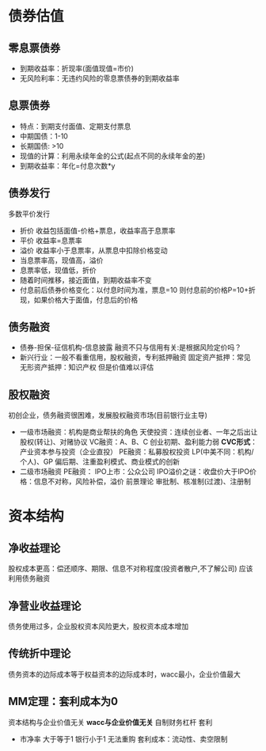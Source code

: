 # 债券估值
## 零息票债券
- 到期收益率：折现率(面值现值=市价)
- 无风险利率：无违约风险的零息票债券的到期收益率
## 息票债券
- 特点：到期支付面值、定期支付票息
- 中期国债：1-10
- 长期国债: >10
- 现值的计算：利用永续年金的公式(起点不同的永续年金的差)
- 到期收益率：年化=付息次数*y
## 债券发行
多数平价发行
- 折价
收益包括面值-价格+票息，收益率高于息票率
- 平价
收益率=息票率
- 溢价
收益率小于息票率，从票息中扣除价格变动
- 当息票率高，现值高，溢价
- 息票率低，现值低，折价
- 随着时间推移，接近面值，到期收益率不变
- 付息前后债券价格变化：以付息时间为准，票息=10 则付息前的价格P=10+折现，如果价格大于面值，付息后的价格
## 债务融资
- 债券-担保-征信机构-信息披露
融资不只与信用有关:是根据风险定价吗？
- 新兴行业：一般不看重信用，股权融资，专利抵押融资
固定资产抵押：常见
无形资产抵押：知识产权
但是价值难以评估
## 股权融资
初创企业，债务融资很困难，发展股权融资市场(目前银行业主导)
- 一级市场融资：机构是商业帮扶的角色
天使投资：连续创业者、一年之后出让股权(转让)、对赌协议
VC融资：A、B、C 创业初期、盈利能力弱 **CVC形式**：产业资本参与投资（企业直投）
PE融资：私募股权投资 LP(中美不同：机构/个人)、GP 偏后期、注重盈利模式、商业模式的创新
- 二级市场融资
PE融资：
IPO上市：公众公司 IPO溢价之谜：收盘价大于IPO价格：信息不对称，风险补偿，溢价
前景理论
审批制、核准制(过渡)、注册制
# 资本结构
## 净收益理论
股权成本更高：偿还顺序、期限、信息不对称程度(投资者散户,不了解公司)
应该利用债务融资
## 净营业收益理论
债务使用过多，企业股权资本风险更大，股权资本成本增加
## 传统折中理论
债务资本的边际成本等于权益资本的边际成本时，wacc最小，企业价值最大
## MM定理：套利成本为0
资本结构与企业价值无关
**wacc与企业价值无关**
自制财务杠杆
套利
- 市净率
大于等于1
银行小于1 无法重购
套利成本：流动性、卖空限制
